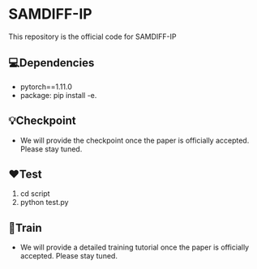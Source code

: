 # SAMDIFF-IP
This repository is the official code for SAMDIFF-IP

## 💻Dependencies
* pytorch==1.11.0
* package: pip install -e.

## 💡Checkpoint
* We will provide the checkpoint once the paper is officially accepted. Please stay tuned.

## ❤️Test
1. cd script
2. python test.py

## 🎈Train
* We will provide a detailed training tutorial once the paper is officially accepted. Please stay tuned.
